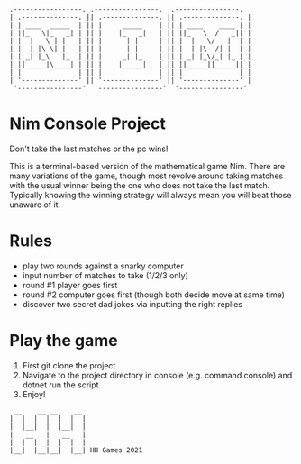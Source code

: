 ```
.-----------------. .----------------.  .----------------. 
| .--------------. || .--------------. || .--------------. |
| | ____  _____  | || |     _____    | || | ____    ____ | |
| ||_   \|_   _| | || |    |_   _|   | || ||_   \  /   _|| |
| |  |   \ | |   | || |      | |     | || |  |   \/   |  | |
| |  | |\ \| |   | || |      | |     | || |  | |\  /| |  | |
| | _| |_\   |_  | || |     _| |_    | || | _| |_\/_| |_ | |
| ||_____|\____| | || |    |_____|   | || ||_____||_____|| |
| |              | || |              | || |              | |
| '--------------' || '--------------' || '--------------' |
 '----------------'  '----------------'  '----------------' 
```
# Nim Console Project
 Don't take the last matches or the pc wins!
 
 This is a terminal-based version of the mathematical game Nim.
 There are many variations of the game, though most revolve around taking matches with the usual winner being the one who does not take the last match.
 Typically knowing the winning strategy will always mean you will beat those unaware of it.
 
 # Rules
 - play two rounds against a snarky computer
 - input number of matches to take (1/2/3 only)
 - round #1 player goes first
 - round #2 computer goes first (though both decide move at same time)
 - discover two secret dad jokes via inputting the right replies

# Play the game
1. First git clone the project
2. Navigate to the project directory in console (e.g. command console) and dotnet run the script
3. Enjoy!

```
 __    __ __    __ 
|  |  |  |  |  |  | 
|  |__|  |  |__|  | 
|   __   |   __   | 
|  |  |  |  |  |  | 
|__|  |__|__|  |__| HH Games 2021
```
